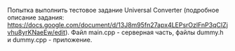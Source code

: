 Попытка выполнить тестовое задание Universal Converter (подробное описание задания: https://docs.google.com/document/d/13J8m95fn27apx4LEPsrOzlFnP3qCIZjvhu8yrKNaeEw/edit).
Файл main.cpp - серверная часть,
файлы dummy.h и dummy.cpp - приложение.
